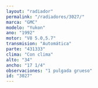 ```yaml
---
layout: "radiador"
permalink: "/radiadores/3027/"
marca: "GMC"
modelo: "Yukon"
ano: "1992"
motor: "V8 5.0,5.7"
transmision: "Automática"
parte: "431333"
clima: "Con clima"
alto: "34"
ancho: "17 1/4"
observaciones: "1 pulgada grueso"
id: "3027"
---
```


